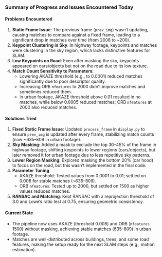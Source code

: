 ### Summary of Progress and Issues Encountered Today

#### Problems Encountered
1. **Static Frame Issue**: The previous frame (`prev_img`) wasn’t updating, causing matches to compare against a fixed frame, leading to a significant drop in matches over time (from 2008 to ~200).
2. **Keypoint Clustering in Sky**: In highway footage, keypoints and matches were clustering in the sky region, which lacks distinctive features for SLAM.
3. **Low Keypoints on Road**: Even after masking the sky, keypoints appeared on cars/objects but not on the road due to its low texture.
4. **Match Count Sensitivity to Parameters**:
   - Lowering AKAZE threshold (e.g., to 0.0001) reduced matches significantly due to poor descriptor quality.
   - Increasing ORB `nfeatures` to 2000 didn’t improve matches and sometimes reduced them.
   - In urban footage, AKAZE threshold above 0.01 resulted in no matches, while below 0.0005 reduced matches; ORB `nfeatures` at 2000 also reduced matches.

#### Solutions Tried
1. **Fixed Static Frame Issue**: Updated `process_frame` in `display.py` to ensure `prev_img` is updated after every frame, stabilizing match counts (now ~635–809 in urban footage).
2. **Sky Masking**: Added a mask to exclude the top 30–45% of the frame in highway footage, shifting keypoints to lower regions (cars/objects), but later removed it for urban footage due to less repetitive sky patterns.
3. **Lower Region Masking**: Explored masking the bottom 20% (car hood) to focus on the road, but this wasn’t implemented in the final code.
4. **Parameter Tuning**:
   - AKAZE threshold: Tested values from 0.0001 to 0.01; settled on 0.008 for stable matches (~635–809).
   - ORB `nfeatures`: Tested up to 2000, but settled on 1500 as higher values reduced matches.
5. **RANSAC and Matching**: Kept RANSAC with a reprojection threshold of 3.0 and Lowe’s ratio test at 0.75, ensuring geometric consistency.

#### Current State
- The pipeline now uses AKAZE (threshold 0.008) and ORB (`nfeatures` 1500) without masking, achieving stable matches (635–809) in urban footage.
- Matches are well-distributed across buildings, trees, and some road features, making the setup ready for the next SLAM steps (e.g., motion estimation).
